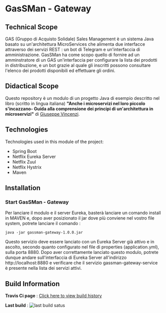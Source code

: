 # GasSMan - Gateway
## Technical Scope
GAS (Gruppo di Acquisto Solidale) Sales Management è un sistema Java basato su un'architettura MicroServices che alimenta due interfacce attraverso dei servizi REST : un bot di Telegram e un'interfaccia di amministrazione.
GasSMan ha come scopo quello di fornire ad un amminstratore di un GAS un'interfaccia per configurare la lista dei prodotti in distribuzione, e un bot grazie al quale gli inscritti possono consultare l'elenco dei prodotti disponibili ed effettuare gli ordini.

## Didactical Scope
Questo repository è un modulo di un progetto Java di esempio descritto nel libro (scritto in lingua italiana) **"Anche i microservizi nel loro piccolo s'incazzano- Guida alla comprensione dei principi di un'architettura in microservizi"** di [Giuseppe Vincenzi](https://gvincenzi.tumblr.com/).

## Technologies
Technologies used in this module of the project:
- Spring Boot
- Netflix Eureka Server
- Netflix Zuul
- Netflix Hystrix
- Maven

## Installation
### Start GasSMan - Gateway
Per lanciare il modulo e il server Eureka, basterà lanciare un comando install in MAVEN e, dopo aver posizionato il jar dove più conviene nel vostro file system, potrete lanciare il comando :

```
java -jar gassman-gateway-1.0.0.jar
```

Questo servizio deve essere lanciato con un Eureka Server già attivo e in ascolto, secondo quanto configurato nel file di properties (application.yml), sulla porta 8880.
Dopo aver correttamente lanciato questo modulo, potrete dunque andare sull'interfaccia di Eureka Server all'indirizzo http://localhost:8880 e verificare che il servizio gassman-gateway-service è presente nella lista dei servizi attivi.

## Build Information
**Travis Ci page** : [Click here to view build history](https://travis-ci.org/gvincenzi/gassman-gateway)

**Last build** : <img src="https://travis-ci.org/gvincenzi/gassman-gateway.svg?branch=master" alt="last build satus">

